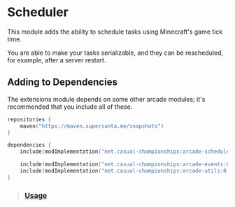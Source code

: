 # Scheduler

This module adds the ability to schedule tasks using Minecraft's game tick time.

You are able to make your tasks serializable, and they can be rescheduled, for example,
after a server restart.

## Adding to Dependencies

The extensions module depends on some other arcade modules; it's recommended that you
include all of these.

```kts
repositories {
    maven("https://maven.supersanta.me/snapshots")
}

dependencies {
    include(modImplementation("net.casual-championships:arcade-scheduler:0.3.0-alpha.25+1.21.1")!!)

    include(modImplementation("net.casual-championships:arcade-events:0.3.0-alpha.25+1.21.1")!!)
    include(modImplementation("net.casual-championships:arcade-utils:0.3.0-alpha.25+1.21.1")!!)
}
```

> ### [Usage](./usage.md)